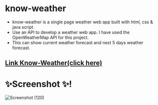 # know-weather
- know-weather is a single page weather web app built with html, css & java script.
- Use an API to develop a weather web app. I have used the OpenWeatherMap API for this project.
- This can show current weather forecast and next 5 days weather forecast.

## [Link Know-Weather(click here)](https://abhinavraj12.github.io/know-weather/)

# ✨Screenshot ✨!
![Screenshot (120)](https://user-images.githubusercontent.com/98227153/161429457-382180ff-c3a4-4833-8e1d-4cbfa34a8c8d.png)
